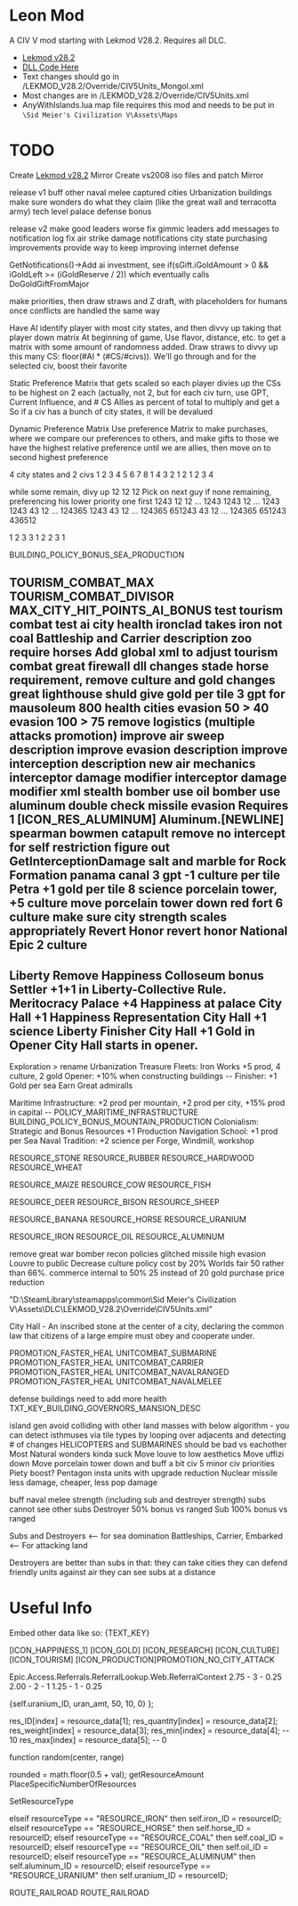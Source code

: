 # Leon Mod
A CIV V mod starting with Lekmod V28.2. Requires all DLC.
* [Lekmod v28.2](https://docs.google.com/document/d/1-i_9E7hD_56WwNgj7LzrkbX7tCuNmud3AVyONijydWs/edit)
* [DLL Code Here](https://github.com/lfricken/nqmod-vs2008)
* Text changes should go in /LEKMOD_V28.2/Override/CIV5Units_Mongol.xml
* Most changes are in /LEKMOD_V28.2/Override/CIV5Units.xml
* AnyWithIslands.lua map file requires this mod and needs to be put in `\Sid Meier's Civilization V\Assets\Maps`



# TODO
Create [Lekmod v28.2](https://docs.google.com/document/d/1-i_9E7hD_56WwNgj7LzrkbX7tCuNmud3AVyONijydWs/edit) Mirror
Create vs2008 iso files and patch Mirror

release v1
	buff other naval melee
	captured cities Urbanization buildings
	make sure wonders do what they claim (like the great wall and terracotta army)
	tech level palace defense bonus

release v2
	make good leaders worse
	fix gimmic leaders
	add messages to notification log
	fix air strike damage notifications
	city state purchasing improvements
	provide way to keep improving internet defense












GetNotifications()->Add
ai investment, see if(sGift.iGoldAmount > 0 && iGoldLeft >= (iGoldReserve / 2))
	which eventually calls DoGoldGiftFromMajor


make priorities, then draw straws and Z draft, with placeholders for humans
once conflicts are handled the same way 


Have AI identify player with most city states, and then divvy up taking that player down
matrix 
	At beginning of game, Use flavor, distance, etc. to get a matrix with some amount of randomness added. Draw straws to divvy up this many CS: floor(#AI * (#CS/#civs)). We'll go through and for the selected civ, boost their favorite 

Static Preference Matrix that gets scaled so each player divies up the CSs to be highest on 2 each (actually, not 2, but 
	for each civ turn, use GPT, Current Influence, and # CS Allies as percent of total to multiply and get a
	So if a civ has a bunch of city states, it will be devalued

Dynamic Preference Matrix
	Use preference Matrix to make purchases, where we compare our preferences to others, and make gifts to those we have the highest relative preference until we are allies, then move on to second highest preference


4 city states and 2 civs
  1 2 3 4 5 6 7 8
1 4 3 2 1
2 1 2 3 4

while some remain, divy up
12
  12
    12
Pick on next guy if none remaining, preferencing his lower priority one first
1243
  12
    12
 ...
1243
  1243
    12
 ...
1243
  1243
43  12
 ...
124365
  1243
43  12
 ...
124365
651243
43  12
 ...
124365
651243
436512

 1 2 3
 3 1 2
 2 3 1


BUILDING_POLICY_BONUS_SEA_PRODUCTION


TOURISM_COMBAT_MAX
TOURISM_COMBAT_DIVISOR
MAX_CITY_HIT_POINTS_AI_BONUS
test tourism combat
test ai city health
ironclad takes iron not coal
Battleship and Carrier description
zoo require horses
Add global xml to adjust tourism combat
great firewall dll changes
stade horse requirement, remove culture and gold changes
great lighthouse shuld give gold per tile
3 gpt for mausoleum
800 health cities
evasion 50 > 40
evasion 100 > 75
remove logistics (multiple attacks promotion)
improve air sweep description
improve evasion description
improve interception description
new air mechanics
interceptor damage modifier
interceptor damage modifier xml
stealth bomber use oil
bomber use aluminum
double check missile evasion Requires 1 [ICON_RES_ALUMINUM] Aluminum.[NEWLINE]
spearman bowmen catapult
remove no intercept for self restriction
figure out GetInterceptionDamage
salt and marble for Rock Formation
panama canal 3 gpt -1 culture per tile
Petra +1 gold per tile
8 science porcelain tower, +5 culture
move porcelain tower down
red fort 6 culture
make sure city strength scales appropriately
Revert Honor
revert honor
National Epic 2 culture
--
Liberty
Remove Happiness Colloseum bonus
Settler +1+1 in Liberty-Collective Rule.
Meritocracy Palace +4 Happiness at palace
City Hall +1 Happiness Representation
City Hall +1 science Liberty Finisher
City Hall +1 Gold in Opener
City Hall starts in opener.
--
Exploration > rename Urbanization
Treasure Fleets:
	Iron Works +5 prod, 4 culture, 2 gold
Opener:	
	+10% when constructing buildings --
Finisher: 
	+1 Gold per sea
	Earn Great admiralls

Maritime Infrastructure:
	+2 prod per mountain, +2 prod per city, +15% prod in capital	-- POLICY_MARITIME_INFRASTRUCTURE BUILDING_POLICY_BONUS_MOUNTAIN_PRODUCTION
Colonialism:
	Strategic and Bonus Resources +1 Production
Navigation School:
	+1 prod per Sea
Naval Tradition:
	+2 science per Forge, Windmill, workshop
	
RESOURCE_STONE
RESOURCE_RUBBER
RESOURCE_HARDWOOD
RESOURCE_WHEAT

RESOURCE_MAIZE
RESOURCE_COW
RESOURCE_FISH

RESOURCE_DEER
RESOURCE_BISON
RESOURCE_SHEEP

RESOURCE_BANANA
RESOURCE_HORSE
RESOURCE_URANIUM

RESOURCE_IRON
RESOURCE_OIL
RESOURCE_ALUMINUM

remove great war bomber recon
policies glitched
missile high evasion
Louvre to public
Decrease culture policy cost by 20%
Worlds fair 50 rather than 66%.
commerce internal to 50%
25 instead of 20 gold purchase price reduction

"D:\SteamLibrary\steamapps\common\Sid Meier's Civilization V\Assets\DLC\LEKMOD_V28.2\Override\CIV5Units.xml"

City Hall - An inscribed stone at the center of a city, declaring the common law that citizens of a large empire must obey and cooperate under.

<Row> 
	<PromotionType>PROMOTION_FASTER_HEAL</PromotionType> 
	<UnitCombatType>UNITCOMBAT_SUBMARINE</UnitCombatType> 
</Row>
<Row> 
	<PromotionType>PROMOTION_FASTER_HEAL</PromotionType> 
	<UnitCombatType>UNITCOMBAT_CARRIER</UnitCombatType> 
</Row>
<Row> 
	<PromotionType>PROMOTION_FASTER_HEAL</PromotionType> 
	<UnitCombatType>UNITCOMBAT_NAVALRANGED</UnitCombatType> 
</Row>
<Row> 
	<PromotionType>PROMOTION_FASTER_HEAL</PromotionType> 
	<UnitCombatType>UNITCOMBAT_NAVALMELEE</UnitCombatType> 
</Row>

defense buildings need to add more health
TXT_KEY_BUILDING_GOVERNORS_MANSION_DESC



















island gen avoid colliding with other land masses with below algorithm - you can detect isthmuses via tile types by looping over adjacents and detecting # of changes
HELICOPTERS and SUBMARINES should be bad vs eachother
Most Natural wonders kinda suck
Move louve to low aesthetics
Move uffizi down
Move porcelain tower down and buff a bit
civ 5 minor civ priorities
Piety boost?
Pentagon insta units with upgrade reduction
Nuclear missile less damage, cheaper, less pop damage

buff naval melee strength (including sub and destroyer strength)
subs cannot see other subs
Destroyer 50% bonus vs ranged
Sub 100% bonus vs ranged

Subs and Destroyers <-- for sea domination
Battleships, Carrier, Embarked <-- For attacking land

Destroyers are better than subs in that:
they can take cities
they can defend friendly units against air
they can see subs at a distance

# Useful Info
Embed other data like so: {TEXT_KEY}


[ICON_HAPPINESS_1]
[ICON_GOLD]
[ICON_RESEARCH]
[ICON_CULTURE]
[ICON_TOURISM]
[ICON_PRODUCTION]PROMOTION_NO_CITY_ATTACK


Epic.Access.Referrals.ReferralLookup.Web.ReferralContext
2.75 - 3 - 0.25
2.00 - 2 - 1
1.25 - 1 - 0.25

{self.uranium_ID, uran_amt, 50, 10, 0} };

res_ID[index] = resource_data[1];
res_quantity[index] = resource_data[2];
res_weight[index] = resource_data[3];
res_min[index] = resource_data[4]; -- 10
res_max[index] = resource_data[5]; -- 0



function random(center, range)

rounded = math.floor(0.5 + val);
getResourceAmount
PlaceSpecificNumberOfResources

SetResourceType


elseif resourceType == "RESOURCE_IRON" then
	self.iron_ID = resourceID;
elseif resourceType == "RESOURCE_HORSE" then
	self.horse_ID = resourceID;
elseif resourceType == "RESOURCE_COAL" then
	self.coal_ID = resourceID;
elseif resourceType == "RESOURCE_OIL" then
	self.oil_ID = resourceID;
elseif resourceType == "RESOURCE_ALUMINUM" then
	self.aluminum_ID = resourceID;
elseif resourceType == "RESOURCE_URANIUM" then
	self.uranium_ID = resourceID;

ROUTE_RAILROAD
			<RouteType>ROUTE_RAILROAD</RouteType> 
